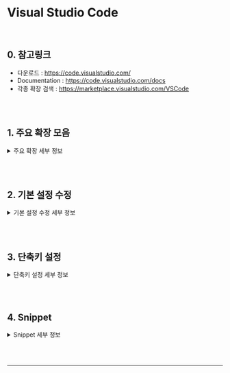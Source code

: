 # Visual Studio Code

<br>

## 0. 참고링크
* 다운로드 : https://code.visualstudio.com/
* Documentation : https://code.visualstudio.com/docs
* 각종 확장 검색 : https://marketplace.visualstudio.com/VSCode




<br><br>



## 1. 주요 확장 모음



<details>

<summary>주요 확장 세부 정보</summary>



### 1-1. View In Browser
* 브라우저 보기 : `Ctrl` + `F1`
* 브라우저 셋팅 : 파일 > 기본 설정 > 설정
  ```json
  {
    "view-in-browser.customBrowser": "firefox"
  }

  // 브라우저 : firefox, chrome, iexplore, Safari
  // mozilla 인식되지 않고 firefox 로 인식됨
  ```
  cf) Firefox 로 파일을 열 때는 `mozilla` 또는 `firefox`로 값을 넣어줄 것


<br>



### 1-2. ESLint

* JavaScript 문법 오류 감지

<br>




### 1-3. Guides
* Tab 세로 가이드 라인

<br>




### 1-4. Sass
* Sass 구문강조, 자동완성 및 기본 스니펫 제공


* Snippets
  * `var` : declare a new variable
  * `mixin` : declare a new mixin
  * `if` : base for an @if statement
  * `for` : base for a @for loop
  * `each` : base for a @each loop
  * `while` : base for a @while loop




<br>

### 1-5. vetur

* Vue.js  구문 강조
* `.vue` 파일이 아닐 경우, 기본적으로 구문 강조 적용 안됨




#### ◎ 구문 강조 설정 방법

1. 우측 하단의 `언어모드 선택` 클릭 
2. 명령창에 `vue` 입력
3. `HTML` 파일일 경우 `Vue-html` 선택
   * 언어모드가 `HTML` 에서 `Vue-html` 로 변경된다.
4. 그 외의 파일에서 구문 강조를 확인 하려면 언어 모드를  `Vue` 를 선택한다.



<br>

### 1-6. Path Intellisense

- 파일 경로 및 파일명 자동완성 기능



<br>

### 1-7. Align

- 텍스트 정렬 및 다중 커서 정렬


- `ctrl` + `alt` + `a`



<br>



### 1-8. Document This

* JSDoc 을 위한 주석문 생성
* _"Document This"_ is a Visual Studio Code extension that automatically generates detailed _**JSDoc comments**_ for both TypeScript and JavaScript files.
* 설명 : https://marketplace.visualstudio.com/items?itemName=joelday.docthis




#### 1-8-1. Tags

Supports JSDoc and Closure Compiler tags :

> @class, @description, @enum, @export, @function, @implements, @interface, @param, @private, @returns, @static, @template, @type and @memberOf.



#### 1-8-2. Document This

`Ctrl` + `Alt` + `D` + `D`

> Generates documentation for whatever the caret is on or inside of.




#### 1-8-3. Document Everything
`Ctrl` + `Alt` + `D` + `E`
> Generates documentation for all symbols that are supported by the extension.



#### <s>1-8-4. Document Everything Visible</s>

`Ctrl` + `Alt` + `D` + `V`

> Generates documentation for exported, public and protected symbols in the document.



<br>



### 1-9. Color Picker

- [3. 단축키 설정](#3-단축키-설정) 에서 단축키 변경
  - 변경 전 : Alt + C  P
  - 변경 후 :  `Alt` + `C` + `P`

<br>





### 1-10. TabSpacer

| 단축키                    | 기능 설명             |
| ---------------------- | ----------------- |
| `Ctrl` + `Shift` + `S` | 공백을 탭으로 변경        |
| `Ctrl` + `Shift` + `T` | 탭을 공백으로 변경        |
| `Ctrl` + `Shift` + `Z` | 탭모양 - 탭/공백 토글로 지정 |



<br>

### 1-11. Insert Date String

* 현재 날짜(및 시간)를 자동으로 표시
* 기본 단축키 : `ctrl` + `shift` + `i` 


* [2. 기본 설정 수정](#2-기본-설정-수정) 에서 기본 날짜형식 변경
  * 변경 전 : `YYYY-MM-DD hh:mm:ss`
  * 변경 후 : `YYYY-MM-DD` 
* 날짜 형식변경 및 날짜입력 : `ctrl` + `shift` + `alt` + `i`  입력 후, 명령창에서 형식 변경




<br>



### 1-12. vscode-icons

* VS Code Icons theme
* 탐색기 및 탭의 아이콘 변경




<br>

### 1-13. Autoprefixer 

* CSS 벤더 프리픽스를 자동으로 붙여주는 플러그인
* 참고 URL
  * https://github.com/postcss/autoprefixer 
  * https://twitter.com/autoprefixer




<br>

### 1-14. Bracket Pair Colorizer

* 짝이 맞는 괄호를 색상별로 구분하기 쉽게 보여 줌
* 참고 URL
  * https://marketplace.visualstudio.com/items?itemName=CoenraadS.bracket-pair-colorizer



<br>

### 1-15. Subtle Match Brackets

* 짝이 맞는 괄호의 스타일 변경 가능

* VS Code 의 짝이 맞는 괄호 강조 기본 패턴(직사각형 패턴)을 제거 후, 사용하면 가독성을 높일 수 있다.

  ```json
  {
      "editor.matchBrackets": false
  }
  ```

* 참고 URL

  * https://marketplace.visualstudio.com/items?itemName=rafamel.subtle-brackets

</details>

<br><br>







## 2. 기본 설정 수정

<details>

<summary>기본 설정 수정 세부 정보</summary>



### 2-1. 기본 설정 확인 

1. 파일 > 기본 설정 > 설정
2. `setting.json` 
   * 좌측 : 기본 설정 (변경 안됨)
   * 우측
     *  `사용자 설정` : 언어 식별자 집합에 대해 재정의할 설정을 구성합니다.
     *  `작업 영역 설정` : 설정을 이 파일에 넣어서 기본 설정과 사용자 설정을 덮어씁니다.
3. 각자 스타일로 셋팅
   * `기본 설정`에서 설정값 가져오기
     * ​원하는 설정에 마우스 오버시 보이는 `연필 아이콘` :pencil2:  클릭
     * 변경하고 싶은 설정값 클릭
     * 우측의 사용자 설정에 자동으로 수정된 설정값이 추가된다.
   * `사용자 설정` 에 직접 입력

<br>



### 2-2. 사용자 설정에 추가한 코드 (!! VS Code 업데이트로 상당부분 변경됨)

```json
{
	"editor.matchBrackets": false,
	"workbench.iconTheme": "vscode-icons",
	"workbench.startupEditor": "newUntitledFile",
	"window.zoomLevel": 0,
	"editor.fontSize": 13,
	"editor.renderWhitespace": "all",
	"editor.insertSpaces": false,
	"editor.wordWrap": "on",
	"insertDateString.format": "YYYY-MM-DD",
	"files.trimTrailingWhitespace": true
}
```



<br>

### 2-3. Programming Language 별 셋팅 방법

**◎ 참고자료** : [Language specific editor settings](https://code.visualstudio.com/docs/customization/userandworkspace#_language-specific-editor-settings)

ex) `tabSize`를 **기본** 2로 하고 **JavaScript** 에서는 4로 하고 싶을 때

```json
{
  "editor.tabSize": 2,
  
  "[javascript]": {
    "editor.tabSize": 4
  }
}
```



</details>

<br><br>



## 3. 단축키 설정

<details>

<summary>단축키 설정 세부 정보</summary>



### 3-1. 단축키 설정 확인

1. 파일 > 기본 설정 > 바로 가기 키
2. `keybindings.json` 
   - 좌측 : `기본 키 바인딩` (변경 안됨)
   - 우측 : `keybindings.json`
3. 각자 스타일로 셋팅



#### ◎ 참고자료 :  [VS Code 기본 단축키 일람 PDF 문서](https://code.visualstudio.com/shortcuts/keyboard-shortcuts-windows.pdf)



### 3-2. keybindings.json 에 추가한 코드 (!! VS Code 업데이트로 상당부분 변경됨) 

* `[]` 안의 주석은 삭제 할 것 
* VS Code 업데이트 또는 패키지 업데이트 시, **해당 명령어들이 변경될 수 있음**


```
// 키 바인딩을 이 파일에 넣어서 기본값을 덮어씁니다.
[
    // 기본키 차단
    // 다른 단축키로 사용
    // w를 사용하는 기본명령이 창닫기와 관련되어 있음
    // 의도치 않게 프로그램이나 탭을 닫는 것을 막는다.    
    {"key": "ctrl+k w",
        "command": "-workbench.action.closeEditorsInGroup"
    },
    {"key": "ctrl+k ctrl+w",
        "command": "-workbench.action.closeAllEditors"
    },
    {"key": "ctrl+w",
        "command": "-workbench.action.closeWindow",
        "when": "!editorIsOpen"
    },
    {"key": "ctrl+shift+w",
        "command": "-workbench.action.closeWindow"
    },
    {"key": "ctrl+w",
        "command": "-workbench.action.closeActiveEditor"
    },
    // 기본키 차단

	
    // 대문자로 변경
    {"key": "ctrl+k ctrl+k",
        "command": "editor.action.transformToUppercase"
    },
    // 소문자로 변경
    {"key": "ctrl+k ctrl+l",
        "command": "editor.action.transformToLowercase"
    },
	// emmet 계산기 사용
    {"key": "ctrl+shift+y",
        "command": "editor.emmet.action.evaluateMathExpression"
    },
    // emmet 부모요소 추가
    {"key": "ctrl+w",
        "command": "editor.emmet.action.wrapWithAbbreviation",
        "when": "editorHasCompletionItemProvider && editorTextFocus && !editorReadonly"
    },
    // 컬러피커 사용
    {"key": "alt+c alt+p",
        "command": "extension.colorHelper.pick",
        "when": "editorTextFocus"
    }
]
```



</details>

<br><br>



## 4. Snippet



<details>

<summary>Snippet 세부 정보</summary>

### 4-1. Snippet 설정

* 각 언어별로 개별 스니펫 파일이 생성 됨


1.  Snippet 실행
    * 툴바 : 파일 > 기본 설정 > 사용자 코드 조각 
    * 명령어창
      1. `ctrl` + `shift` + `p`  > `snippet` 검색
      2. `Preferencess : Open User Snippets` 선택
2.  코드 조각의 언어 선택 : `html` ,  `javascript` 등 snippet을 작성할 언어 선택
3.  해당 `json` 파일이 열리면 아래와 같은 형식으로 내용 추가 및 수정
    * `json.json ` : 스니펫 등록을 위한 스니펫 작성
    * `snippet-input` 입력 후 엔터키를 누르면, 스니펫을 작성하기 위한 기본 코드 형식 생성됨



```
{
	"스니펫 등록양식 생성": {
		"prefix": "snippet-input",
		"body": [
			",\"${1:스니펫 등록명}\": {",
			"\t\"prefix\": \"${2:스니펫 명령어}\",",
			"\t\"body\": [",
			"\t\t\"${3:스니펫 내용입력}\"",
			"\t],",
			"\t\"description\": \"${4:설명글}\"",
			"}"
		],
		"description": "스니펫 등록양식 생성"
	}
}
```



<br>

### 4-2. HTML Snippet



#### ◎ HTML5 기본 템플릿 : `html!`

```json
{
  "html5 기본 Doctype 생성": {
    "prefix": "html!",
    "body": [
      "<!DOCTYPE html>",
      "<html lang=\"ko\">",
      "<head>",
      "<meta charset=\"UTF-8\">",
      "<meta name=\"viewport\" content=\"width=device-width, initial-scale=1.0\">",
      "<meta http-equiv=\"X-UA-Compatible\" content=\"ie=edge\">",
      "<title>$1</title>",
      "</head>",
      "<body>",
      "$2",
      "</body>",
      "</html>"
    ],
    "description": "html5 doctype"
  }
}
```



<br>

#### ◎ Vue 기본 템플릿 :  `vue!`

```json
{
  "html5 vue template": {
    "prefix": "vue!",
    "body": [
      "<!DOCTYPE html>",
      "<html lang=\"ko\">",
      "<head>",
      "<meta charset=\"UTF-8\">",
      "<meta name=\"viewport\" content=\"width=device-width, initial-scale=1.0\">",
      "<meta http-equiv=\"X-UA-Compatible\" content=\"ie=edge\">",
      "<title>$1</title>",
      "<style>",
      "	[v-cloak] {display:none;}",
      "</style>",
      "<!-- Vue JS 로드 -->",
      "<script src=\"https://unpkg.com/vue\"></script>",
      "</head>",
      "<body>",
      "",
      "<!-- root vue instance → mounted elementNode -->",
      "<div id=\"app\">",
      "	",
      "</div>",
      "",
      "",
      "<script>",
      "var vm = new Vue({",
      "	el: '#app',",
      "	data: {",
      "		",
      "	}",
      "});",
      "</script>",
      "</body>",
      "</html>"
    ],
    "description": "html5 Vue template"
  }
}
```



<br>



### 4-3. JavaScript Snippet



#### ◎ console.log 기본 템플릿 : `log!`

```json
{
  "Print to console": {
    "prefix": "log!",
    "body": [
      "console.log('$1');",
      "$2"
    ],
    "description": "Log output to console"
  }
}
```



<br>

#### ◎ function 기본 템플릿 : `fun!` / `func!`

```json
{
  "Print to basic function": {
    "prefix": "fun!",
    "body": [
      "function() {",
      "	$1",
      "}"
    ],
    "description": "Make Basic function"
  },

  "Print to common function ": {
    "prefix": "func!",
    "body": [
      "function $1 ($2) {",
      "	",
      "}"
    ],
    "description": "Make common function"
  }
}
```



<br>

#### ◎ IIFE Pattern 기본 템플릿 : `iife!`

```json
{
  "Print to IIFE": {
    "prefix": "iife!",
    "body": [
      "(function(global){",
      "	'use strict';",
      "		$1",
      "		",
      "})(window);"
    ],
    "description": "Make Basic IIFE"
  }
}
```



</details>



<br><br>









---

